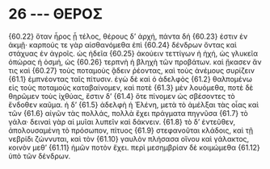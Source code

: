 
# 26 --- ΘΕΡΟΣ

{60.22} ὅταν ἦρος ᾖ τέλος, θέρους δ’ ἀρχή, πάντα δή {60.23} ἐστιν ἐν ἀκμῇ· καρπούς τε γὰρ αἰσθανόμεθα ἐπὶ {60.24} δένδρων ὄντας καὶ στάχυας ἐν ἀγροῖς. ὡς ἡδεῖα {60.25} ἀκούειν τεττίγων ἡ ἠχή, ὡς γλυκεῖα ὀπώρας ἡ ὀσμή, ὡς {60.26} τερπνὴ ἡ βληχὴ τῶν προβάτων. καὶ ᾔκασεν ἄν τις καὶ {60.27} τοὺς ποταμοὺς ᾂδειν ῥέοντας, καὶ τοὺς ἀνέμους συρίζειν  {61.1} ἐμπνέοντας ταῖς πίτυσιν. ἐγὼ δὲ καὶ ὁ ἀδελφὸς {61.2} θαλπομένω εἰς τοὺς ποταμοὺς καταβαίνομεν, καὶ ποτὲ {61.3} μὲν λουόμεθα, ποτὲ δὲ θηρῶμεν τοὺς ἰχθύας, ἔστιν δ’ {61.4} ὅτε πίνομεν ὡς σβέσοντες τὸ ἔνδοθεν καῦμα. ἡ δ’ {61.5} ἀδελφὴ ἡ Ἑλένη, μετὰ τὸ ἀμέλξαι τὰς οἶας καὶ τῶν {61.6} αἰγῶν τὰς πολλάς, πολλὰ ἔχει πράγματα πηγνῦσα {61.7} τὸ γάλα· δειναὶ γὰρ αἱ μυῖαι λυπεῖν καὶ δάκνειν. {61.8} τὸ δ’ ἐντεῦθεν, ἀπολουσαμένη τὸ πρόσωπον, πίτυος {61.9} στεφανοῦται κλάδοις, καὶ τῇ νεβρίδι ζώννυται, καὶ τὸν {61.10} γαυλὸν πλήσασα οἴνου καὶ γάλακτος, κοινὸν μεθ’ {61.11} ἡμῶν ποτὸν ἔχει. περὶ μεσημβρίαν δὲ κοιμώμεθα {61.12} ὑπὸ τῶν δένδρων.

